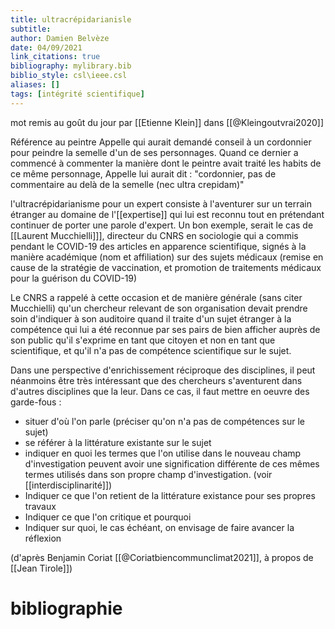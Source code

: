 ```yaml
---
title: ultracrépidarianisle
subtitle:
author: Damien Belvèze
date: 04/09/2021
link_citations: true
bibliography: mylibrary.bib
biblio_style: csl\ieee.csl
aliases: []
tags: [intégrité scientifique]
---
```


mot remis au goût du jour par [[Etienne Klein]] dans [[@Kleingoutvrai2020]]

Référence au peintre Appelle qui aurait demandé conseil à un cordonnier pour peindre la semelle d'un de ses personnages. Quand ce dernier a commencé à commenter la manière dont le peintre avait traité les habits de ce même personnage, Appelle lui aurait dit : "cordonnier, pas de commentaire au delà de la semelle (nec ultra crepidam)"

l'ultracrépidarianisme pour un expert consiste à l'aventurer sur un terrain étranger au domaine de l'[[expertise]] qui lui est reconnu tout en prétendant continuer de porter une parole d'expert. 
Un bon exemple, serait le cas de [[Laurent Mucchielli]]], directeur du CNRS en sociologie qui a commis pendant le COVID-19 des articles en apparence scientifique, signés à la manière académique (nom et affiliation) sur des sujets médicaux (remise en cause de la stratégie de vaccination, et promotion de traitements médicaux pour la guérison du COVID-19)

Le CNRS a rappelé à cette occasion et de manière générale (sans citer Mucchielli) qu'un chercheur relevant de son organisation devait prendre soin d'indiquer à son auditoire quand il traite d'un sujet étranger à la compétence qui lui a été reconnue par ses pairs de bien afficher auprès de son public qu'il s'exprime en tant que citoyen et non en tant que scientifique, et qu'il n'a pas de compétence scientifique sur le sujet. 

Dans une perspective d'enrichissement réciproque des disciplines, il peut néanmoins être très intéressant que des chercheurs s'aventurent dans d'autres disciplines que la leur. 
Dans ce cas, il faut mettre en oeuvre des garde-fous : 

- situer d'où l'on parle (préciser qu'on n'a pas de compétences sur le sujet)
- se référer à la littérature existante sur le sujet
- indiquer en quoi les termes que l'on utilise dans le nouveau champ d'investigation peuvent avoir une signification différente de ces mêmes termes utilisés dans son propre champ d'investigation. (voir [[interdisciplinarité]])
- Indiquer ce que l'on retient de la littérature existance pour ses propres travaux
- Indiquer ce que l'on critique et pourquoi
- Indiquer sur quoi, le cas échéant, on envisage de faire avancer la réflexion 

(d'après Benjamin Coriat [[@Coriatbiencommunclimat2021]], à propos de [[Jean Tirole]])



# bibliographie

